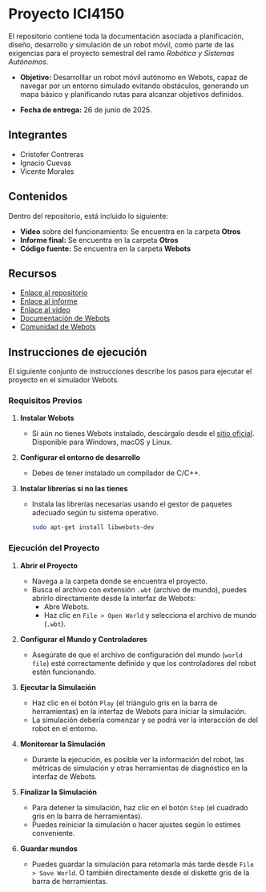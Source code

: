 # Proyecto ICI4150

El repositorio contiene toda la documentación asociada a planificación, diseño, desarrollo y simulación de un robot móvil, como parte de las exigencias para el proyecto semestral del ramo *Robótica y Sistemas Autónomos*.

* **Objetivo:** Desarrolllar un robot móvil autónomo en Webots, capaz de navegar por un entorno simulado evitando obstáculos, generando un mapa básico y planificando
rutas para alcanzar objetivos definidos.

* **Fecha de entrega:** 26 de junio de 2025.
 
## Integrantes

- Cristofer Contreras
- Ignacio Cuevas
- Vicente Morales

## Contenidos

Dentro del repositorio, está incluido lo siguiente:

- **Video** sobre del funcionamiento: Se encuentra en la carpeta **Otros**
- **Informe final:** Se encuentra en la carpeta **Otros**
- **Código fuente:** Se encuentra en la carpeta **Webots**

## Recursos

- [Enlace al repositorio](https://github.com/viice57/Proyecto-ICI4150.git)
- [Enlace al informe](https://github.com/viice57/Proyecto-ICI4150/Otros/InformeFinal.pdf)
- [Enlace al video](https://github.com/viice57/Proyecto-ICI4150/Otros/Prueba.mp4)
- [Documentación de Webots](https://cyberbotics.com/doc)
- [Comunidad de Webots](https://forum.cyberbotics.com/)

## Instrucciones de ejecución

El siguiente conjunto de instrucciones describe los pasos para ejecutar el proyecto en el simulador Webots.

### Requisitos Previos

1. **Instalar Webots**
   - Si aún no tienes Webots instalado, descárgalo desde el [sitio oficial](https://cyberbotics.com/). Disponible para Windows, macOS y Linux.

2. **Configurar el entorno de desarrollo**
   - Debes de tener instalado un compilador de C/C++.

3. **Instalar librerías si no las tienes**
   - Instala las librerías necesarias usando el gestor de paquetes adecuado según tu sistema operativo.
     ```bash
     sudo apt-get install libwebots-dev
     ```

### Ejecución del Proyecto

1. **Abrir el Proyecto**
   - Navega a la carpeta donde se encuentra el proyecto.
   - Busca el archivo con extensión `.wbt` (archivo de mundo), puedes abrirlo directamente desde la interfaz de Webots:
     - Abre Webots.
     - Haz clic en `File > Open World` y selecciona el archivo de mundo (`.wbt`).

2. **Configurar el Mundo y Controladores**
   - Asegúrate de que el archivo de configuración del mundo (`world file`) esté correctamente definido y que los controladores del robot estén funcionando.

3. **Ejecutar la Simulación**
   - Haz clic en el botón `Play` (el triángulo gris en la barra de herramientas) en la interfaz de Webots para iniciar la simulación.
   - La simulación debería comenzar y se podrá ver la interacción de del robot en el entorno.

4. **Monitorear la Simulación**
   - Durante la ejecución, es posible ver la información del robot, las métricas de simulación y otras herramientas de diagnóstico en la interfaz de Webots.

5. **Finalizar la Simulación**
   - Para detener la simulación, haz clic en el botón `Stop` (el cuadrado gris en la barra de herramientas).
   - Puedes reiniciar la simulación o hacer ajustes según lo estimes conveniente.

6. **Guardar mundos**
    - Puedes guardar la simulación para retomarla más tarde desde `File > Save World`. O también directamente desde el diskette gris de la barra de herramientas.
